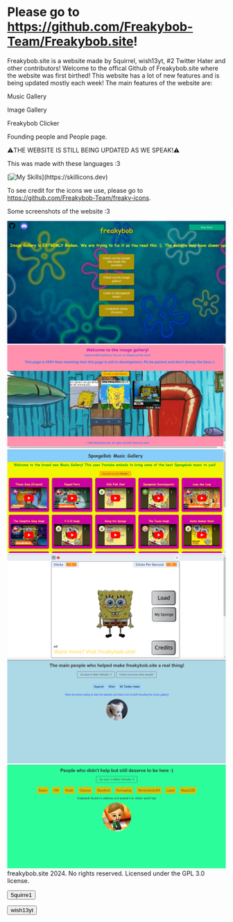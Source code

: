 # Please go to https://github.com/Freakybob-Team/Freakybob.site!
Freakybob.site is a website made by 5quirrel, wish13yt, #2 Twitter Hater and other contributors! 
Welcome to the offical Github of Freakybob.site where the website was first birthed!
This website has a lot of new features and is being updated mostly each week! The main features of the website are:

Music Gallery

Image Gallery

Freakybob Clicker

Founding people and People page.

⚠️THE WEBSITE IS STILL BEING UPDATED AS WE SPEAK!⚠️

This was made with these languages :3

[![My Skills](https://skillicons.dev/icons?i=html,css,js,)](https://skillicons.dev)

To see credit for the icons we use, please go to https://github.com/Freakybob-Team/freaky-icons.

Some screenshots of the website :3

<img src="Snapshots/Screenshot 2024-08-29 12.38.20 AM.png">
<img src="Snapshots/Screenshot 2024-08-31 150722.png">
<img src="Snapshots/Screenshot 2024-08-31 151046.png">
<img src="Snapshots/Screenshot 2024-08-31 151253.png">
<img src="Snapshots/Screenshot 2024-08-31 151443.png">
<img src="Snapshots/Screenshot 2024-08-31 151902.png">
freakybob.site 2024. No rights reserved. Licensed under the GPL 3.0 license.

<a href="https://github.com/5quirre1"><button>5quirre1</button>

<a href="https://github.com/wish13yt"><button>wish13yt</button>
